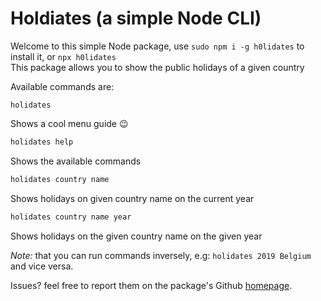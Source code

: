 # Holdiates (a simple Node CLI)

Welcome to this simple Node package, use `sudo npm i -g h0lidates` to install it, or `npx h0lidates`  
This package allows you to show the public holidays of a given country  

Available commands are:
```
holidates
```  

Shows a cool menu guide :wink:
```bash
holidates help
```  
Shows the available commands

```bash
holidates country name
```  
Shows holidays on given country name on the current year

```bash
holidates country name year
```  
Shows holidays on the given country name on the given year  

*Note:* that you can run commands inversely, e.g: `holidates 2019 Belgium` and vice versa.  

Issues? feel free to report them on the package's Github [homepage](https://github.com/Ashr4f/holidates).
